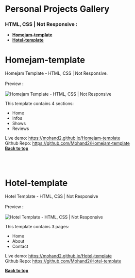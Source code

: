 # Personal Projects Gallery
### HTML, CSS | Not Responsive :<br />
- **[Homejam-template](#homejam-template)**<br>
- **[Hotel-template](#hotel-template)**<br>


# Homejam-template
Homejam Template - HTML, CSS | Not Responsive. <br /><br />
Preview :
<br /><br />
![Homejam Template - HTML, CSS | Not Responsive](https://github.com/Mohand2/Homejam-template/blob/main/screenshot/template-screenshot.gif)


This template contains 4 sections:

- Home
- Infos
- Shows
- Reviews

Live demo: https://mohand2.github.io/Homejam-template
<br />
Github Repo: https://github.com/Mohand2/Homejam-template
<br />
**[Back to top](#Personal-Projects-Gallery)**<br>


<br /><br />

# Hotel-template
Hotel Template - HTML, CSS | Not Responsive<br /><br />
Preview :
<br /><br />
![Hotel Template - HTML, CSS | Not Responsive](https://github.com/Mohand2/Hotel-template/blob/main/template-screenshot.gif)

This template contains 3 pages:
  - Home 
  - About
  - Contact
  
Live demo: https://mohand2.github.io/Hotel-template
<br />
Github Repo: https://github.com/Mohand2/Hotel-template
<br />

**[Back to top](#Personal-Projects-Gallery)**<br>

<br /><br />
